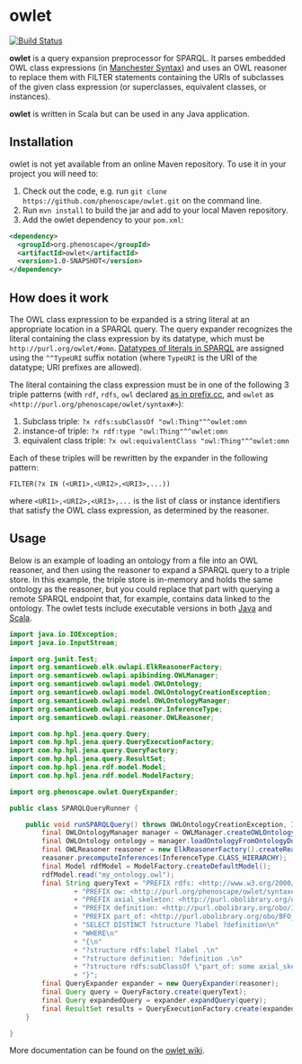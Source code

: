 owlet
==========

[![Build Status](https://secure.travis-ci.org/phenoscape/owlet.png)](http://travis-ci.org/phenoscape/owlet)

**owlet** is a query expansion preprocessor for SPARQL. It parses embedded OWL class expressions (in [Manchester Syntax]) and uses an OWL reasoner to replace them with FILTER statements containing the URIs of subclasses of the given class expression (or superclasses, equivalent classes, or instances).

**owlet** is written in Scala but can be used in any Java application.

## Installation
owlet is not yet available from an online Maven repository. To use it in your project you will need to:

1. Check out the code, e.g. run `git clone https://github.com/phenoscape/owlet.git` on the command line.
2. Run `mvn install` to build the jar and add to your local Maven repository.
3. Add the owlet dependency to your `pom.xml`: 

```xml
<dependency>
  <groupId>org.phenoscape</groupId>
  <artifactId>owlet</artifactId>
  <version>1.0-SNAPSHOT</version>
</dependency>
```

## How does it work
The OWL class expression to be expanded is a string literal at an appropriate location in a SPARQL query. The query expander recognizes the literal containing the class expression by its datatype, which must be `http://purl.org/owlet/#omn`. [Datatypes of literals in SPARQL] are assigned using the `^^TypeURI` suffix notation (where `TypeURI` is the URI of the datatype; URI prefixes are allowed).

The literal containing the class expression must be in one of the following 3 triple patterns (with `rdf`, `rdfs`, `owl` declared [as in prefix.cc], and `owlet` as `<http://purl.org/phenoscape/owlet/syntax#>`):

1. Subclass triple: `?x rdfs:subClassOf "owl:Thing"^^owlet:omn`
2. instance-of triple: `?x rdf:type "owl:Thing"^^owlet:omn`
3. equivalent class triple: `?x owl:equivalentClass "owl:Thing"^^owlet:omn`

Each of these triples will be rewritten by the expander in the following pattern:
```
FILTER(?x IN (<URI1>,<URI2>,<URI3>,...))
```
where `<URI1>,<URI2>,<URI3>,...` is the list of class or instance identifiers that satisfy the OWL class expression, as determined by the reasoner.


## Usage
Below is an example of loading an ontology from a file into an OWL reasoner, and then using the reasoner to expand a SPARQL query to a triple store. In this example, the triple store is in-memory and holds the same ontology as the reasoner, but you could replace that part with querying a remote SPARQL endpoint that, for example, contains data linked to the ontology. The owlet tests include executable versions in both [Java](https://github.com/phenoscape/owlet/blob/master/src/test/java/org/phenoscape/owlet/TestSPARQLQueryJava.java) and [Scala](http://github.com/phenoscape/owlet/blob/master/src/test/scala/org/phenoscape/owlet/TestSPARQLQuery.scala).

```java
import java.io.IOException;
import java.io.InputStream;

import org.junit.Test;
import org.semanticweb.elk.owlapi.ElkReasonerFactory;
import org.semanticweb.owlapi.apibinding.OWLManager;
import org.semanticweb.owlapi.model.OWLOntology;
import org.semanticweb.owlapi.model.OWLOntologyCreationException;
import org.semanticweb.owlapi.model.OWLOntologyManager;
import org.semanticweb.owlapi.reasoner.InferenceType;
import org.semanticweb.owlapi.reasoner.OWLReasoner;

import com.hp.hpl.jena.query.Query;
import com.hp.hpl.jena.query.QueryExecutionFactory;
import com.hp.hpl.jena.query.QueryFactory;
import com.hp.hpl.jena.query.ResultSet;
import com.hp.hpl.jena.rdf.model.Model;
import com.hp.hpl.jena.rdf.model.ModelFactory;

import org.phenoscape.owlet.QueryExpander;

public class SPARQLQueryRunner {

	public void runSPARQLQuery() throws OWLOntologyCreationException, IOException {
		final OWLOntologyManager manager = OWLManager.createOWLOntologyManager();
		final OWLOntology ontology = manager.loadOntologyFromOntologyDocument(new File("my_ontology.owl"));
		final OWLReasoner reasoner = new ElkReasonerFactory().createReasoner(ontology);
		reasoner.precomputeInferences(InferenceType.CLASS_HIERARCHY);
		final Model rdfModel = ModelFactory.createDefaultModel();
		rdfModel.read("my_ontology.owl");
		final String queryText = "PREFIX rdfs: <http://www.w3.org/2000/01/rdf-schema#>\n"
				+ "PREFIX ow: <http://purl.org/phenoscape/owlet/syntax#>\n"
				+ "PREFIX axial_skeleton: <http://purl.obolibrary.org/obo/VSAO_0000056>\n"
				+ "PREFIX definition: <http://purl.obolibrary.org/obo/IAO_0000115>\n"
				+ "PREFIX part_of: <http://purl.obolibrary.org/obo/BFO_0000050>\n"
				+ "SELECT DISTINCT ?structure ?label ?definition\n"
				+ "WHERE\n"
				+ "{\n"
				+ "?structure rdfs:label ?label .\n"
				+ "?structure definition: ?definition .\n"
				+ "?structure rdfs:subClassOf \"part_of: some axial_skeleton:\"^^ow:omn .\n"
				+ "}";
		final QueryExpander expander = new QueryExpander(reasoner);
		final Query query = QueryFactory.create(queryText);
		final Query expandedQuery = expander.expandQuery(query);
		final ResultSet results = QueryExecutionFactory.create(expandedQuery, rdfModel).execSelect();
	}

}
```

More documentation can be found on the [owlet wiki](https://github.com/phenoscape/owlet/wiki).

[Manchester Syntax]: http://www.w3.org/TR/owl2-manchester-syntax/
[Datatypes of literals in SPARQL]: http://www.w3.org/TR/sparql11-query/#QSynLiterals
[as in prefix.cc]: http://prefix.cc/rdf,rdfs,owl
